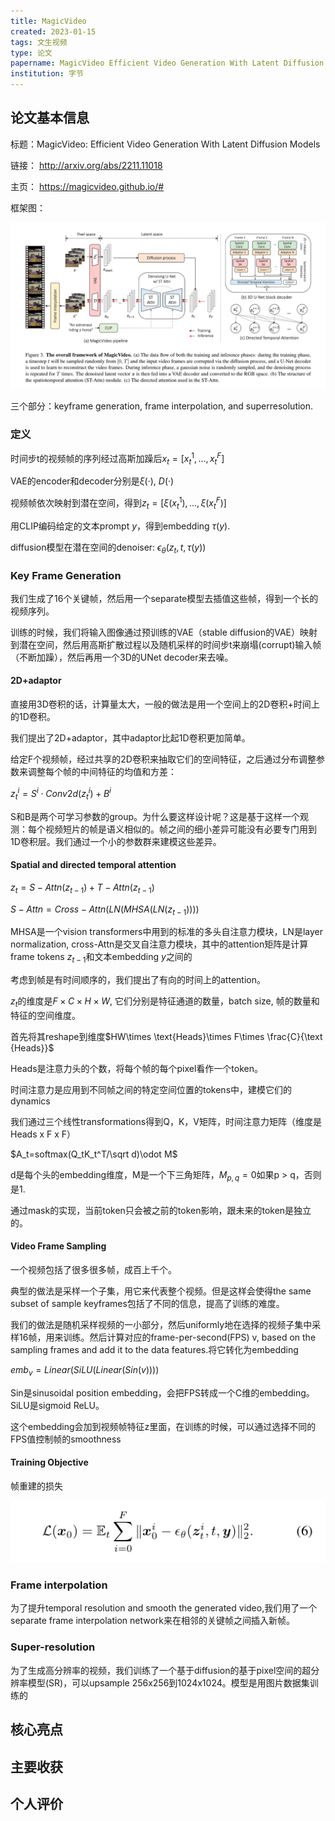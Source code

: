 ```yaml
---
title: MagicVideo
created: 2023-01-15
tags: 文生视频
type: 论文
papername: MagicVideo Efficient Video Generation With Latent Diffusion Models
institution: 字节
---
```


## 论文基本信息

标题：MagicVideo: Efficient Video Generation With Latent Diffusion Models

链接： http://arxiv.org/abs/2211.11018

主页： https://magicvideo.github.io/#

框架图：

![](img/Pasted%20image%2020230115225418.png)

三个部分：keyframe generation, frame interpolation, and superresolution.

### 定义

时间步t的视频帧的序列经过高斯加躁后$x_t=[x_t^1, ..., x_t^F]$

VAE的encoder和decoder分别是$\xi(·)$, $D(·)$

视频帧依次映射到潜在空间，得到$z_t=[\xi(x_t^1), ..., \xi(x_t^F)]$

用CLIP编码给定的文本prompt $y$，得到embedding $\tau(y)$.

diffusion模型在潜在空间的denoiser: $\epsilon_{\theta}(z_t, t,\tau(y))$

### Key Frame Generation

我们生成了16个关键帧，然后用一个separate模型去插值这些帧，得到一个长的视频序列。

训练的时候，我们将输入图像通过预训练的VAE（stable diffusion的VAE）映射到潜在空间，然后用高斯扩散过程以及随机采样的时间步t来崩塌(corrupt)输入帧（不断加躁），然后再用一个3D的UNet decoder来去噪。

#### 2D+adaptor

直接用3D卷积的话，计算量太大，一般的做法是用一个空间上的2D卷积+时间上的1D卷积。

我们提出了2D+adaptor，其中adaptor比起1D卷积更加简单。

给定F个视频帧，经过共享的2D卷积来抽取它们的空间特征，之后通过分布调整参数来调整每个帧的中间特征的均值和方差：

$z_t^i=S^i \cdot Conv2d(z_t^i)+B^i$

S和B是两个可学习参数的group。为什么要这样设计呢？这是基于这样一个观测：每个视频短片的帧是语义相似的。帧之间的细小差异可能没有必要专门用到1D卷积层。我们通过一个小的参数群来建模这些差异。

#### Spatial and directed temporal attention

$z_t=S-Attn(z_{t-1})+T-Attn(z_{t-1})$

$S-Attn=Cross-Attn(LN(MHSA(LN(z_{t-1}))))$

MHSA是一个vision transformers中用到的标准的多头自注意力模块，LN是layer normalization, cross-Attn是交叉自注意力模块，其中的attention矩阵是计算frame tokens $z_{t-1}$和文本embedding $y$之间的

考虑到帧是有时间顺序的，我们提出了有向的时间上的attention。

$z_t$的维度是$F\times C\times H\times W$, 它们分别是特征通道的数量，batch size, 帧的数量和特征的空间维度。

首先将其reshape到维度$HW\times \text{Heads}\times F\times \frac{C}{\text {Heads}}$

Heads是注意力头的个数，将每个帧的每个pixel看作一个token。

时间注意力是应用到不同帧之间的特定空间位置的tokens中，建模它们的dynamics

我们通过三个线性transformations得到Q，K，V矩阵，时间注意力矩阵（维度是Heads x F x F）

$A_t=softmax(Q_tK_t^T/\sqrt d)\odot M$

d是每个头的embedding维度，M是一个下三角矩阵，$M_{p,q}=0$如果p > q，否则是1.

通过mask的实现，当前token只会被之前的token影响，跟未来的token是独立的。

#### Video Frame Sampling
一个视频包括了很多很多帧，成百上千个。

典型的做法是采样一个子集，用它来代表整个视频。但是这样会使得the same subset of sample keyframes包括了不同的信息，提高了训练的难度。

我们的做法是随机采样视频的一小部分，然后uniformly地在选择的视频子集中采样16帧，用来训练。然后计算对应的frame-per-second(FPS) v, based on the sampling frames and add it to the data features.将它转化为embedding

$emb_v=Linear(SiLU(Linear(Sin(v))))$

Sin是sinusoidal position embedding，会把FPS转成一个C维的embedding。SiLU是sigmoid ReLU。

这个embedding会加到视频帧特征z里面，在训练的时候，可以通过选择不同的FPS值控制帧的smoothness

#### Training Objective
帧重建的损失

![](img/Pasted%20image%2020230116155202.png)


### Frame interpolation
为了提升temporal resolution and smooth the generated video,我们用了一个separate frame interpolation network来在相邻的关键帧之间插入新帧。

### Super-resolution
为了生成高分辨率的视频，我们训练了一个基于diffusion的基于pixel空间的超分辨率模型(SR)，可以upsample 256x256到1024x1024。模型是用图片数据集训练的


## 核心亮点

## 主要收获

## 个人评价
